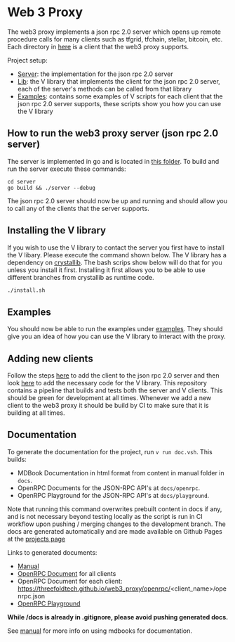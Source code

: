 # Web 3 Proxy

The web3 proxy implements a json rpc 2.0 server which opens up remote procedure calls for many clients such as tfgrid, tfchain, stellar, bitcoin, etc. Each directory in [here](server/pkg/) is a client that the web3 proxy supports.

Project setup:

- [Server](server/): the implementation for the json rpc 2.0 server
- [Lib](lib/): the V library that implements the client for the json rpc 2.0 server, each of the server's methods can be called from that library
- [Examples](examples): contains some examples of V scripts for each client that the json rpc 2.0 server supports, these scripts show you how you can use the V library

## How to run the web3 proxy server (json rpc 2.0 server)

The server is implemented in go and is located in [this folder](server/). To build and run the server execute these commands:

```shell
cd server
go build && ./server --debug
```

The json rpc 2.0 server should now be up and running and should allow you to call any of the clients that the server supports.

## Installing the V library

If you wish to use the V library to contact the server you first have to install the V libary. Please execute the command shown below. The V library has a dependency on [crystallib](https://github.com/freeflowuniverse/crystallib). The bash scrips show below will do that for you unless you install it first. Installing it first allows you to be able to use different branches from crystallib as runtime code.

```sh
./install.sh
```

## Examples

You should now be able to run the examples under [examples](examples/). They should give you an idea of how you can use the V library to interact with the proxy.

## Adding new clients

Follow the steps [here](server/) to add the client to the json rpc 2.0 server and then look [here](lib/) to add the necessary code for the V library. This repository contains a pipeline that builds and tests both the server and V clients. This should be green for development at all times. Whenever we add a new client to the web3 proxy it should be build by CI to make sure that it is building at all times.

## Documentation

To generate the documentation for the project, run `v run doc.vsh`. This builds: 
- MDBook Documentation in html format from content in manual folder in `docs`. 
- OpenRPC Documents for the JSON-RPC API's at `docs/openrpc`.
- OpenRPC Playground for the JSON-RPC API's at `docs/playground`.

Note that running this command overwrites prebuilt content in docs if any, and is not necessary beyond testing locally as the script is run in CI workflow upon pushing / merging changes to the development branch. The docs are generated automatically and are made available on Github Pages at the [projects page](https://threefoldtech.github.io/web3_proxy)

Links to generated documents:
- [Manual](https://threefoldtech.github.io/web3_proxy)
- [OpenRPC Document](https://threefoldtech.github.io/web3_proxy/openrpc/openrpc.json) for all clients
- OpenRPC Document for each client: https://threefoldtech.github.io/web3_proxy/openrpc/<client_name>/openrpc.json
- [OpenRPC Playground](https://threefoldtech.github.io/web3_proxy/playground/)

**While /docs is already in .gitignore, please avoid pushing generated docs.**

See [manual](/manual/readmd.md) for more info on using mdbooks for documentation.
